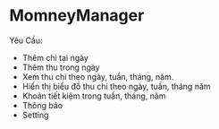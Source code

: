 # MomneyManager
 
Yêu Cầu: 
- Thêm chi tại ngày
- Thêm thu trong ngày
- Xem thu chi theo ngày, tuần, tháng, năm.
- Hiển thị biểu đồ thu chi theo ngày, tuần, tháng năm
- Khoản tiết kiệm trong tuần, tháng, năm
- Thông báo
- Setting
